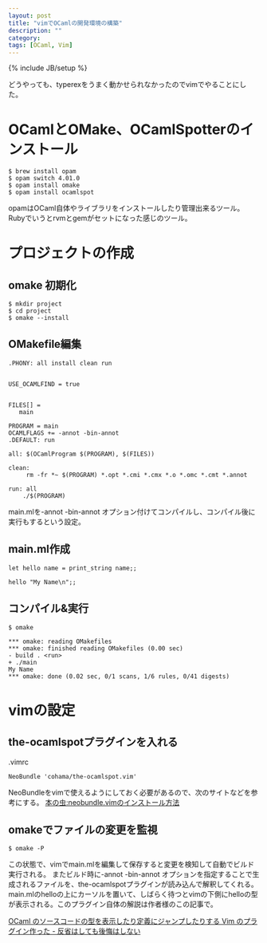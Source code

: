 ```yaml
---
layout: post
title: "vimでOCamlの開発環境の構築"
description: ""
category: 
tags: [OCaml, Vim]
---
```

{% include JB/setup %}

どうやっても、typerexをうまく動かせられなかったのでvimでやることにした。

# OCamlとOMake、OCamlSpotterのインストール
    $ brew install opam
    $ opam switch 4.01.0
    $ opam install omake
    $ opam install ocamlspot

opamはOCaml自体やライブラリをインストールしたり管理出来るツール。Rubyでいうとrvmとgemがセットになった感じのツール。

# プロジェクトの作成
## omake 初期化
    $ mkdir project
    $ cd project
    $ omake --install

## OMakefile編集
```
.PHONY: all install clean run


USE_OCAMLFIND = true


FILES[] =
   main

PROGRAM = main
OCAMLFLAGS += -annot -bin-annot
.DEFAULT: run

all: $(OCamlProgram $(PROGRAM), $(FILES))

clean:
     rm -fr *~ $(PROGRAM) *.opt *.cmi *.cmx *.o *.omc *.cmt *.annot

run: all
    ./$(PROGRAM)
```

main.mlを-annot -bin-annot オプション付けてコンパイルし、コンパイル後に実行もするという設定。

## main.ml作成
```
let hello name = print_string name;;

hello "My Name\n";;
```

## コンパイル&実行
    $ omake
```
*** omake: reading OMakefiles
*** omake: finished reading OMakefiles (0.00 sec)
- build . <run>
+ ./main
My Name
*** omake: done (0.02 sec, 0/1 scans, 1/6 rules, 0/41 digests)
```

# vimの設定
## the-ocamlspotプラグインを入れる
.vimrc
```
NeoBundle 'cohama/the-ocamlspot.vim'
```

NeoBundleをvimで使えるようにしておく必要があるので、次のサイトなどを参考にする。
[本の虫:neobundle.vimのインストール方法](http://cpplover.blogspot.jp/2013/12/neobundlevim.html)

## omakeでファイルの変更を監視
    $ omake -P

この状態で、vimでmain.mlを編集して保存すると変更を検知して自動でビルド実行される。
またビルド時に-annot -bin-annot オプションを指定することで生成されるファイルを、the-ocamlspotプラグインが読み込んで解釈してくれる。
main.mlのhelloの上にカーソルを置いて、しばらく待つとvimの下側にhelloの型が表示される。このプラグイン自体の解説は作者様のこの記事で。

[OCaml のソースコードの型を表示したり定義にジャンプしたりする Vim のプラグイン作った - 反省はしても後悔はしない](http://cohama.hateblo.jp/entry/20130603/1370271070)

